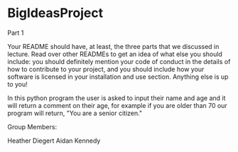 # BigIdeasProject
Part 1

Your README should have, at least, the three parts that we discussed in lecture. Read over other READMEs to get an idea of what else you should include: you should definitely mention your code of conduct in the details of how to contribute to your project, and you should include how your software is licensed in your installation and use section. Anything else is up to you!

In this python program the user is asked to input their name and age and it will return a comment on their age, for example if you are older than 70 our program will return, "You are a senior citizen."

Group Members:

  Heather Diegert
  Aidan Kennedy
